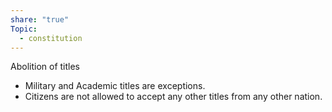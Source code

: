 ```yaml
---
share: "true"
Topic:
  - constitution
---
```

Abolition of titles 
- Military and Academic titles are exceptions. 
- Citizens are not allowed to accept any other titles from any other nation.